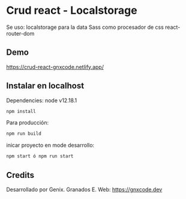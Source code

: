 # Crud react - Localstorage
Se uso:
localstorage para la data
Sass como procesador de css
react-router-dom
## Demo
https://crud-react-gnxcode.netlify.app/
## Instalar en localhost

Dependencies:
node v12.18.1
```sh
npm install
```

Para producción:

```sh
npm run build
```

inicar proyecto en mode desarrollo:

```sh
npm start ó npm run start
```

## Credits
Desarrollado por Genix. Granados E.
Web: https://gnxcode.dev
